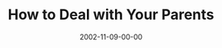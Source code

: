 ---
layout: message
category: message
series: "Do It Yourself"
title: "How to Deal with Your Parents"
date: 2002-11-09-00-00
message_id: 256
---